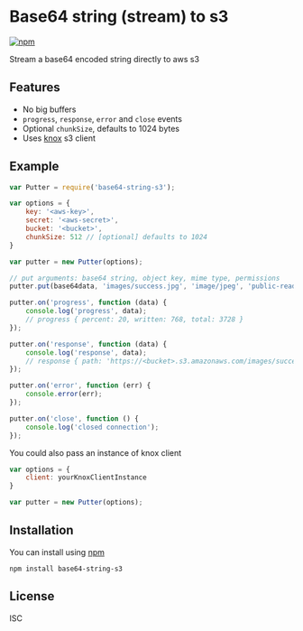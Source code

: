 Base64 string (stream) to s3
============================

[![npm](https://img.shields.io/npm/dm/base64-string-s3.svg)](https://www.npmjs.com/package/base64-string-s3)

Stream a base64 encoded string directly to aws s3

Features
--------

- No big buffers
- `progress`, `response`, `error` and `close` events
- Optional `chunkSize`, defaults to 1024 bytes
- Uses [knox](https://github.com/LearnBoost/knox) s3 client

Example
--------

```js
var Putter = require('base64-string-s3');

var options = {
    key: '<aws-key>',
    secret: '<aws-secret>',
    bucket: '<bucket>',
    chunkSize: 512 // [optional] defaults to 1024
}

var putter = new Putter(options);

// put arguments: base64 string, object key, mime type, permissions
putter.put(base64data, 'images/success.jpg', 'image/jpeg', 'public-read');

putter.on('progress', function (data) {
    console.log('progress', data);
    // progress { percent: 20, written: 768, total: 3728 }
});

putter.on('response', function (data) {
    console.log('response', data);
    // response { path: 'https://<bucket>.s3.amazonaws.com/images/success.jpg' }
});

putter.on('error', function (err) {
    console.error(err);
});

putter.on('close', function () {
    console.log('closed connection');
});
```

You could also pass an instance of knox client

```js
var options = {
    client: yourKnoxClientInstance
}

var putter = new Putter(options);
```

Installation
------------

You can install using [npm](http://npmjs.org)

`npm install base64-string-s3`

License
-------

ISC
